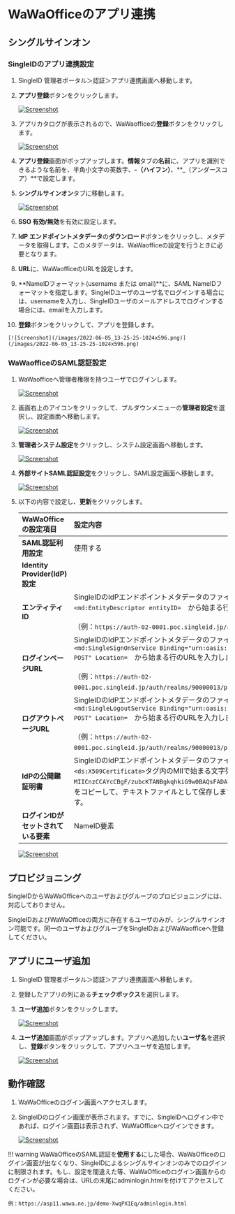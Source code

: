 # WaWaOfficeのアプリ連携
## シングルサインオン
### SingleIDのアプリ連携設定
1. SingleID 管理者ポータル＞認証＞アプリ連携画面へ移動します。
2. **アプリ登録**ボタンをクリックします。
    
    [![Screenshot](/images/image-1.png)](/images/image-1.png)

3. アプリカタログが表示されるので、WaWaofficeの**登録**ボタンをクリックします。
    
    [![Screenshot](/images/2022-06-05_13-22-11.png)](/images/2022-06-05_13-22-11.png)

4. **アプリ登録**画面がポップアップします。**情報**タブの**名前**に、アプリを識別できるような名前を、半角小文字の英数字、**-（ハイフン）**、**_（アンダースコア）**で設定します。
5. **シングルサインオン**タブに移動します。
    
    [![Screenshot](/images/2022-06-05_13-23-10-1024x596.png)](/images/2022-06-05_13-23-10-1024x596.png)

6. **SSO 有効/無効**を有効に設定します。
7. **IdP エンドポイントメタデータ**の**ダウンロード**ボタンをクリックし、メタデータを取得します。このメタデータは、WaWaofficeの設定を行うときに必要となります。
8. **URL**に、WaWaofficeのURLを設定します。
9.  **NameIDフォーマット(username または email)**に、SAML NameIDフォーマットを指定します。SingleIDユーザのユーザ名でログインする場合には、usernameを入力し、SingleIDユーザのメールアドレスでログインする場合には、emailを入力します。  
10.  **登録**ボタンをクリックして、アプリを登録します。
    
    [![Screenshot](/images/2022-06-05_13-25-25-1024x596.png)](/images/2022-06-05_13-25-25-1024x596.png)

### WaWaofficeのSAML認証設定
1. WaWaofficeへ管理者権限を持つユーザでログインします。
    
    [![Screenshot](/images/2022-04-14_9-54-58.png)](/images/2022-04-14_9-54-58.png)

2. 画面右上のアイコンをクリックして、プルダウンメニューの**管理者設定**を選択し、設定画面へ移動します。

    [![Screenshot](/images/2022-04-14_9-59-58.png)](/images/2022-04-14_9-59-58.png)

3. **管理者システム設定**をクリックし、システム設定画面へ移動します。
    
    [![Screenshot](/images/image-8-1024x184.png)](/images/image-8-1024x184.png)

4. **外部サイトSAML認証設定**をクリックし、SAML設定画面へ移動します。
    
    [![Screenshot](/images/2022-04-14_10-04-55-1024x549.png)](/images/2022-04-14_10-04-55-1024x549.png)

5. 以下の内容で設定し、**更新**をクリックします。

    | **WaWaOfficeの設定項目** | **設定内容** |
    | :--- | :--- |
    | **SAML認証利用設定** | 使用する |
    | **Identity Provider(IdP)設定** ||
    | **エンティティID** | SingleIDのIdPエンドポイントメタデータのファイルを開きます。<br>`<md:EntityDescriptor entityID=`　から始まる行のURLを入力します。<br><br>（例：`https://auth-02-0001.poc.singleid.jp/auth/realms/90000013`） |
    | **ログインページURL** | SingleIDのIdPエンドポイントメタデータのファイルを開きます。<br>`<md:SingleSignOnService Binding="urn:oasis:names:tc:SAML:2.0:bindings:HTTP-POST" Location=`　から始まる行のURLを入力します。<br><br>（例：`https://auth-02-0001.poc.singleid.jp/auth/realms/90000013/protocol/saml`） |
    | **ログアウトページURL** | SingleIDのIdPエンドポイントメタデータのファイルを開きます。<br>`<md:SingleLogoutService Binding="urn:oasis:names:tc:SAML:2.0:bindings:HTTP-POST" Location=`　から始まる行のURLを入力します。<br><br>（例：`https://auth-02-0001.poc.singleid.jp/auth/realms/90000013/protocol/saml`） |
    | **IdPの公開鍵証明書** | SingleIDのIdPエンドポイントメタデータのファイルを開きます。<br>`<ds:X509Certificate>`タグ内のMIIで始まる文字列（例：`MIICnzCCAYcCBgF/zubcKTANBgkqhkiG9w0BAQsFADATMREwDwYDVQQDDAg3MDAwMDA4MTA……..`）をコピーして、テキストファイルとして保存します。そのファイルをアップロードします。 |
    | **ログインIDがセットされている要素** | NameID要素 |

    [![Screenshot](/images/2022-04-14_10-17-29.png)](/images/2022-04-14_10-17-29.png)

## プロビジョニング
SingleIDからWaWaOfficeへのユーザおよびグループのプロビジョニングには、対応しておりません。

SingleIDおよびWaWaOfficeの両方に存在するユーザのみが、シングルサインオン可能です。同一のユーザおよびグループをSingleIDおよびWaWaofficeへ登録してください。

## アプリにユーザ追加
1. SingleID 管理者ポータル＞認証＞アプリ連携画面へ移動します。
2. 登録したアプリの列にある**チェックボックス**を選択します。
3. **ユーザ追加**ボタンをクリックします。
    
    [![Screenshot](/images/image-4.png)](/images/image-4.png)

4. **ユーザ追加**画面がポップアップします。アプリへ追加したい**ユーザ名**を選択し、**登録**ボタンをクリックして、アプリへユーザを追加します。
    
    [![Screenshot](/images/image-5.png)](/images/image-5.png)

## 動作確認
1. WaWaOfficeのログイン画面へアクセスします。
2. SingleIDのログイン画面が表示されます。すでに、SingleIDへログイン中であれば、ログイン画面は表示されず、WaWaOfficeへログインできます。
    
    [![Screenshot](/images/image-7-1024x462.png)](/images/image-7-1024x462.png)

!!! warning
    WaWaOfficeのSAML認証を**使用する**にした場合、WaWaOfficeのログイン画面が出なくなり、SingleIDによるシングルサインオンのみでのログインに制限されます。もし、設定を間違えた等、WaWaOfficeのログイン画面からのログインが必要な場合は、URLの末尾にadminlogin.htmlを付けてアクセスしてください。

    例：https://asp11.wawa.ne.jp/demo-XwqPX1Eq/adminlogin.html

